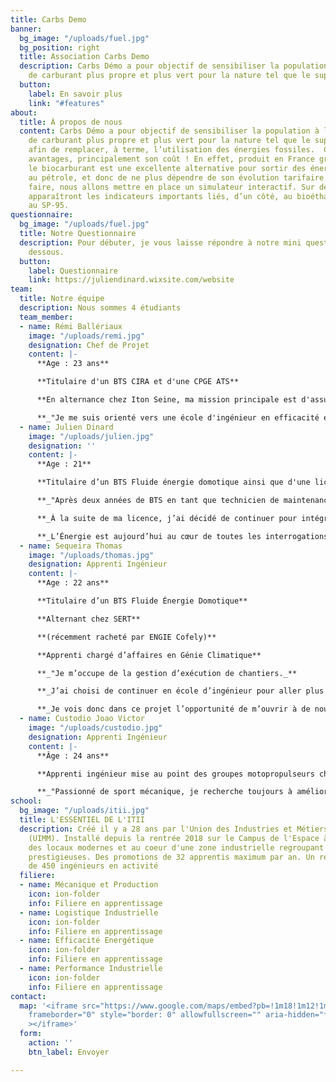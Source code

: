 ```yaml
---
title: Carbs Demo
banner:
  bg_image: "/uploads/fuel.jpg"
  bg_position: right
  title: Association Carbs Demo
  description: Carbs Démo a pour objectif de sensibiliser la population à l’utilisation
    de carburant plus propre et plus vert pour la nature tel que le superéthanol E85
  button:
    label: En savoir plus
    link: "#features"
about:
  title: À propos de nous
  content: Carbs Démo a pour objectif de sensibiliser la population à l’utilisation
    de carburant plus propre et plus vert pour la nature tel que le superéthanol E85
    afin de remplacer, à terme, l’utilisation des énergies fossiles. ​ Cela a de nombreux
    avantages, principalement son coût ! En effet, produit en France grâce à l'agriculture,
    le biocarburant est une excellente alternative pour sortir des énergies liées
    au pétrole, et donc de ne plus dépendre de son évolution tarifaire. ​ Pour ce
    faire, nous allons mettre en place un simulateur interactif. Sur deux écrans distincts
    apparaîtront les indicateurs importants liés, d’un côté, au bioéthanol, de l’autre
    au SP-95.
questionnaire:
  bg_image: "/uploads/fuel.jpg"
  title: Notre Questionnaire
  description: Pour débuter, je vous laisse répondre à notre mini questionnaire ci
    dessous.
  button:
    label: Questionnaire
    link: https://juliendinard.wixsite.com/website
team:
  title: Notre équipe
  description: Nous sommes 4 étudiants
  team_member:
  - name: Rémi Ballériaux
    image: "/uploads/remi.jpg"
    designation: Chef de Projet
    content: |-
      **Age : 23 ans**

      **Titulaire d'un BTS CIRA et d'une CPGE ATS**

      **En alternance chez Iton Seine, ma mission principale est d'assurer la certification ISO 50001 version 2018.**

      **_"Je me suis orienté vers une école d'ingénieur en efficacité énergétique car j'ai toujours été intéressé par l'énergie et l'impact de l'activité humaine sur notre environnement. Je cherche donc à contribuer à la mise en oeuvre de bâtiments BEPOS (autonome énergétiquement parlant) répondant à la future norme RT20."_**
  - name: Julien Dinard
    image: "/uploads/julien.jpg"
    designation: ''
    content: |-
      **Age : 21**

      **Titulaire d’un BTS Fluide énergie domotique ainsi que d'une licence universitaire Sciences de l’Ingénieur parcours Énergie et Développement Durable. Cela fait maintenant 3 ans que j'ai intégré l’entreprise ENGIE Cofely. Ma mission première est d’assurer un suivi technique et énergétique sur près de 3000 installations en Île-de-France.**

      **_"Après deux années de BTS en tant que technicien de maintenance CVC durant lequel j’ai appris la technique, je me suis orienté sur une licence pour intégrer le service Énergétique d'Engie._**

      **_À la suite de ma licence, j’ai décidé de continuer pour intégrer l’ITII dans la formation Ingénieur Efficacité Énergétique._**

      **_L’Énergie est aujourd’hui au cœur de toutes les interrogations politiques, financières et administratives."_**
  - name: Sequeira Thomas
    image: "/uploads/thomas.jpg"
    designation: Apprenti Ingénieur
    content: |-
      **Age : 22 ans**

      **Titulaire d’un BTS Fluide Énergie Domotique**

      **Alternant chez SERT**

      **(récemment racheté par ENGIE Cofely)**

      **Apprenti chargé d’affaires en Génie Climatique**

      **_"Je m’occupe de la gestion d’exécution de chantiers._**

      **_J’ai choisi de continuer en école d’ingénieur pour aller plus loin dans mon domaine d’activité._**

      **_Je vois donc dans ce projet l’opportunité de m’ouvrir à de nouvelles compétences."_**
  - name: Custodio Joao Victor
    image: "/uploads/custodio.jpg"
    designation: Apprenti Ingénieur
    content: |-
      **Âge : 24 ans**

      **Apprenti ingénieur mise au point des groupes motopropulseurs chez PSA Groupe et titulaire d’un BTS en moteurs à combustion interne avec plus de 2 ans d’expérience professionnelle dans le domaine.**

      **_"Passionné de sport mécanique, je recherche toujours à améliorer mes performances et être le plus efficace possible pour relever les défis."_**
school:
  bg_image: "/uploads/itii.jpg"
  title: L'ESSENTIEL DE L'ITII
  description: Créé il y a 28 ans par l'Union des Industries et Métiers de la Métallurgie
    (UIMM). Installé depuis la rentrée 2018 sur le Campus de l'Espace à Vernon dans
    des locaux modernes et au coeur d'une zone industrielle regroupant des entreprises
    prestigieuses. Des promotions de 32 apprentis maximum par an. Un réseau de plus
    de 450 ingénieurs en activité
  filiere:
  - name: Mécanique et Production
    icon: ion-folder
    info: Filiere en apprentissage
  - name: Logistique Industrielle
    icon: ion-folder
    info: Filiere en apprentissage
  - name: Efficacité Energétique
    icon: ion-folder
    info: Filiere en apprentissage
  - name: Performance Industrielle
    icon: ion-folder
    info: Filiere en apprentissage
contact:
  map: '<iframe src="https://www.google.com/maps/embed?pb=!1m18!1m12!1m3!1d2612.341670368149!2d1.4922691156829022!3d49.099149279311824!2m3!1f0!2f0!3f0!3m2!1i1024!2i768!4f13.1!3m3!1m2!1s0x47e6c95bd9f52f49%3A0x944a4ed6ba61e11c!2s24%20Route%20de%20Magny%2C%2027200%20Vernon!5e0!3m2!1sfr!2sfr!4v1610118150659!5m2!1sfr!2sfr"
    frameborder="0" style="border: 0" allowfullscreen="" aria-hidden="false" tabindex="0"
    ></iframe>'
  form:
    action: ''
    btn_label: Envoyer

---
```

